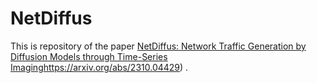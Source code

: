 # NetDiffus
This is repository of the paper [NetDiffus: Network Traffic Generation by Diffusion Models through Time-Series Imaging](https://arxiv.org/abs/2310.04429)https://arxiv.org/abs/2310.04429) .
